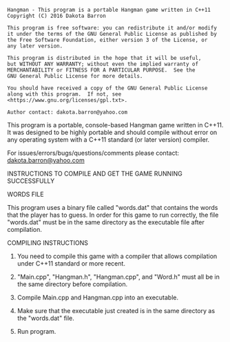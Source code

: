     Hangman - This program is a portable Hangman game written in C++11
    Copyright (C) 2016 Dakota Barron

    This program is free software: you can redistribute it and/or modify
    it under the terms of the GNU General Public License as published by
    the Free Software Foundation, either version 3 of the License, or
    any later version.

    This program is distributed in the hope that it will be useful,
    but WITHOUT ANY WARRANTY; without even the implied warranty of
    MERCHANTABILITY or FITNESS FOR A PARTICULAR PURPOSE.  See the
    GNU General Public License for more details.

    You should have received a copy of the GNU General Public License
    along with this program.  If not, see <https://www.gnu.org/licenses/gpl.txt>.

    Author contact: dakota.barron@yahoo.com

This program is a portable, console-based Hangman game written in C++11.
It was designed to be highly portable and should compile without error on any operating system with a C++11 standard (or later version) compiler.

For issues/errors/bugs/questions/comments please contact: dakota.barron@yahoo.com

INSTRUCTIONS TO COMPILE AND GET THE GAME RUNNING SUCCESSFULLY

WORDS FILE

This program uses a binary file called "words.dat" that contains the words that the player has to guess.
In order for this game to run correctly, the file "words.dat" must be in the same directory as the executable file after compilation.

COMPILING INSTRUCTIONS

1.	You need to compile this game with a compiler that allows compilation under C++11 standard or more recent.

2.	"Main.cpp", "Hangman.h", "Hangman.cpp", and "Word.h" must all be in the same directory before compilation.

3.	Compile Main.cpp and Hangman.cpp into an executable.

4.	Make sure that the executable just created is in the same directory as the "words.dat" file.

5.	Run program.
